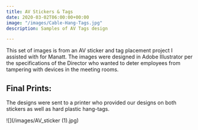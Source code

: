 ```yaml
---
title: AV Stickers & Tags
date: 2020-03-02T06:00:00+00:00
image: "/images/Cable-Hang-Tags.jpg"
description: Samples of AV Tags design

---
```

This set of images is from an AV sticker and tag placement project I assisted with for Manatt. The images were designed in Adobe Illustrator per the specifications of the Director who wanted to deter employees from tampering with devices in the meeting rooms.

## Final Prints:

The designs were sent to a printer who provided our designs on both stickers as well as hard plastic hang-tags.

 ![](/images/AV_sticker (1).jpg)